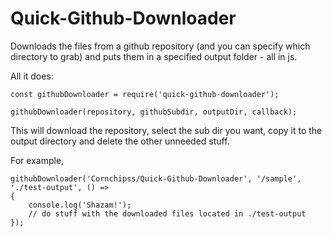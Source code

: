 # Quick-Github-Downloader
Downloads the files from a github repository (and you can specify which directory to grab) and puts them in a specified output folder - all in js.

All it does:
~~~~
const githubDownloader = require('quick-github-downloader');

githubDownloader(repository, githubSubdir, outputDir, callback);
~~~~

This will download the repository, select the sub dir you want, copy it to the output directory and delete the other unneeded stuff.

For example,
~~~~
githubDownloader('Cornchipss/Quick-Github-Downloader', '/sample', './test-output', () =>
{
    console.log('Shazam!');
    // do stuff with the downloaded files located in ./test-output
});
~~~~
